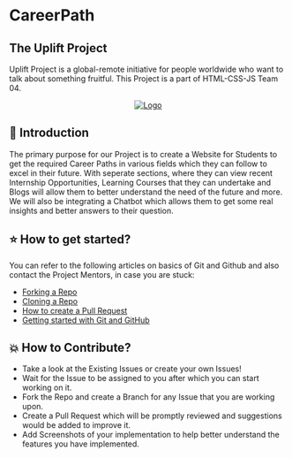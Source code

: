 # CareerPath

## The Uplift Project

Uplift Project is a global-remote initiative for people worldwide who want to talk about something fruitful. This Project is a part of HTML-CSS-JS Team 04.


<p align="center">
  <a href="https://www.girlscript.tech/programs/uplift/index.html">
    <img src="https://www.girlscript.tech/programs/uplift/images/uplift_logo.png" alt="Logo">
  </a>


## 📌 Introduction

The primary purpose for our Project is to create a Website for Students to get the required Career Paths in various fields which they can follow to excel in their future. With seperate sections, where they can view recent Internship Opportunities, Learning Courses that they can undertake and Blogs will allow them to better understand the need of the future and more. We will also be integrating a Chatbot which allows them to get some real insights and better answers to their question.

## ⭐ How to get started?

You can refer to the following articles on basics of Git and Github and also contact the Project Mentors, in case you are stuck: 

- [Forking a Repo](https://help.github.com/en/github/getting-started-with-github/fork-a-repo)
- [Cloning a Repo](https://help.github.com/en/desktop/contributing-to-projects/creating-a-pull-request)
- [How to create a Pull Request](https://opensource.com/article/19/7/create-pull-request-github)
- [Getting started with Git and GitHub](https://towardsdatascience.com/getting-started-with-git-and-github-6fcd0f2d4ac6)

##  💥 How to Contribute?

- Take a look at the Existing Issues or create your own Issues!
- Wait for the Issue to be assigned to you after which you can start working on it.
- Fork the Repo and create a Branch for any Issue that you are working upon.
- Create a Pull Request which will be promptly reviewed and suggestions would be added to improve it.
- Add Screenshots of your implementation to help better understand the features you have implemented.

